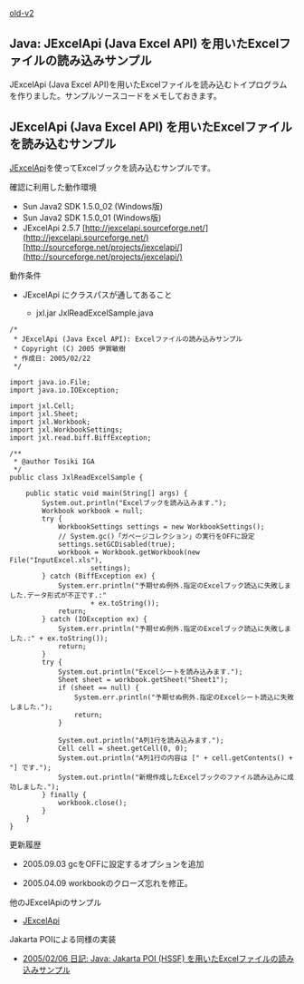 [old-v2](ig050222-orig.html)

## Java: JExcelApi (Java Excel API) を用いたExcelファイルの読み込みサンプル

JExcelApi (Java Excel API)を用いたExcelファイルを読み込むトイプログラムを作りました。サンプルソースコードをメモしておきます。


## JExcelApi (Java Excel API) を用いたExcelファイルを読み込むサンプル

[JExcelApi](http://www.igapyon.jp/igapyon/diary/keyword/jexcelapi.html)を使ってExcelブックを読み込むサンプルです。

確認に利用した動作環境

* Sun Java2 SDK 1.5.0_02 (Windows版)
* Sun Java2 SDK 1.5.0_01 (Windows版)
* JExcelApi 2.5.7
  [http://jexcelapi.sourceforge.net/](http://jexcelapi.sourceforge.net/)
  [http://sourceforge.net/projects/jexcelapi/](http://sourceforge.net/projects/jexcelapi/)

動作条件

* JExcelApi にクラスパスが通してあること
  
  * jxl.jar
JxlReadExcelSample.java

      
```
/*
 * JExcelApi (Java Excel API): Excelファイルの読み込みサンプル
 * Copyright (C) 2005 伊賀敏樹
 * 作成日: 2005/02/22
 */

import java.io.File;
import java.io.IOException;

import jxl.Cell;
import jxl.Sheet;
import jxl.Workbook;
import jxl.WorkbookSettings;
import jxl.read.biff.BiffException;

/**
 * @author Tosiki IGA
 */
public class JxlReadExcelSample {

    public static void main(String[] args) {
        System.out.println("Excelブックを読み込みます.");
        Workbook workbook = null;
        try {
            WorkbookSettings settings = new WorkbookSettings();
            // System.gc()「ガベージコレクション」の実行をOFFに設定
            settings.setGCDisabled(true);
            workbook = Workbook.getWorkbook(new File("InputExcel.xls"),
                    settings);
        } catch (BiffException ex) {
            System.err.println("予期せぬ例外.指定のExcelブック読込に失敗しました.データ形式が不正です.:"
                    + ex.toString());
            return;
        } catch (IOException ex) {
            System.err.println("予期せぬ例外.指定のExcelブック読込に失敗しました.:" + ex.toString());
            return;
        }
        try {
            System.out.println("Excelシートを読み込みます.");
            Sheet sheet = workbook.getSheet("Sheet1");
            if (sheet == null) {
                System.err.println("予期せぬ例外.指定のExcelシート読込に失敗しました.");
                return;
            }

            System.out.println("A列1行を読み込みます.");
            Cell cell = sheet.getCell(0, 0);
            System.out.println("A列1行の内容は [" + cell.getContents() + "] です.");
            System.out.println("新規作成したExcelブックのファイル読み込みに成功しました.");
        } finally {
            workbook.close();
        }
    }
}
```

      

更新履歴

* 2005.09.03 gcをOFFに設定するオプションを追加
  
* 2005.04.09 workbookのクローズ忘れを修正。

他のJExcelApiのサンプル

* [JExcelApi](http://www.igapyon.jp/igapyon/diary/keyword/jexcelapi.html)

Jakarta POIによる同様の実装

* [2005/02/06 日記: Java: Jakarta POI (HSSF) を用いたExcelファイルの読み込みサンプル](ig050206.html)